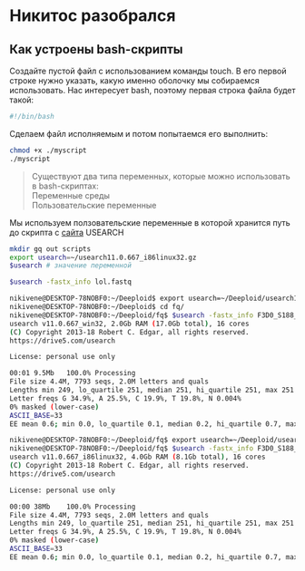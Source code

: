 # Никитос разобрался

## Как устроены bash-скрипты

Создайте пустой файл с использованием команды touch. В его первой строке нужно указать, какую именно оболочку мы собираемся использовать. Нас интересует bash, поэтому первая строка файла будет такой:

```bash
#!/bin/bash
```

Сделаем файл исполняемым и потом попытаемся его выполнить:

```bash
chmod +x ./myscript
./myscript
```

>Существуют два типа переменных, которые можно использовать в bash-скриптах:\
Переменные среды\
Пользовательские переменные

Мы используем ползовательские переменные в которой хранится путь до скрипта с [сайта](https://drive5.com/usearch/download.html) USEARCH

```bash
mkdir gq out scripts
export usearch=~/usearch11.0.667_i86linux32.gz
$usearch # значение переменной
```

```bash
$usearch -fastx_info lol.fastq


```

```bash
nikivene@DESKTOP-78NOBF0:~/Deeploid$ export usearch=~/Deeploid/usearch11.0.667_win32.exe
nikivene@DESKTOP-78NOBF0:~/Deeploid$ cd fq/
nikivene@DESKTOP-78NOBF0:~/Deeploid/fq$ $usearch -fastx_info F3D0_S188_L001_R1_001.fastq
usearch v11.0.667_win32, 2.0Gb RAM (17.0Gb total), 16 cores
(C) Copyright 2013-18 Robert C. Edgar, all rights reserved.
https://drive5.com/usearch

License: personal use only

00:01 9.5Mb   100.0% Processing
File size 4.4M, 7793 seqs, 2.0M letters and quals
Lengths min 249, lo_quartile 251, median 251, hi_quartile 251, max 251
Letter freqs G 34.9%, A 25.5%, C 19.9%, T 19.8%, N 0.004%
0% masked (lower-case)
ASCII_BASE=33
EE mean 0.6; min 0.0, lo_quartile 0.1, median 0.2, hi_quartile 0.7, max 17.2
```

```bash
nikivene@DESKTOP-78NOBF0:~/Deeploid/fq$ export usearch=~/Deeploid/usearch11.0.667_i86linux32
nikivene@DESKTOP-78NOBF0:~/Deeploid/fq$ $usearch -fastx_info F3D0_S188_L001_R1_001.fastq
usearch v11.0.667_i86linux32, 4.0Gb RAM (8.1Gb total), 16 cores
(C) Copyright 2013-18 Robert C. Edgar, all rights reserved.
https://drive5.com/usearch

License: personal use only

00:00 38Mb    100.0% Processing
File size 4.4M, 7793 seqs, 2.0M letters and quals
Lengths min 249, lo_quartile 251, median 251, hi_quartile 251, max 251
Letter freqs G 34.9%, A 25.5%, C 19.9%, T 19.8%, N 0.004%
0% masked (lower-case)
ASCII_BASE=33
EE mean 0.6; min 0.0, lo_quartile 0.1, median 0.2, hi_quartile 0.7, max 17.2
```
